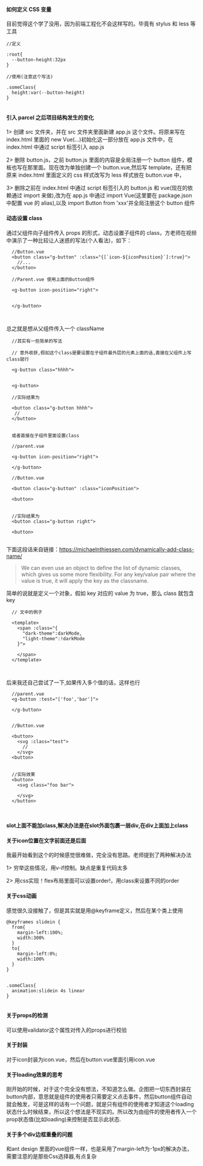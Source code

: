 #### 如何定义 CSS 变量

目前觉得这个学了没用，因为前端工程化不会这样写的。毕竟有 stylus 和 less 等工具

```
//定义

:root{
  --button-height:32px
}

//使用(注意这个写法)

.someClass{
  height:var(--button-height)
}


```

#### 引入 parcel 之后项目结构发生的变化

1> 创建 src 文件夹，并在 src 文件夹里面新建 app.js 这个文件。将原来写在 index.html 里面的 new Vue(...)初始化这一部分放在 app.js 文件中，在 index.html 中通过 script 标签引入 app.js

2> 删除 button.js，之前 button.js 里面的内容是全局注册一个 button 组件，模板也写在那里面。现在改为单独创建一个 button.vue,然后写 template，还有把原来 index.html 里面定义的 css 样式改写为 less 样式放在 button.vue 中，

3> 删除之前在 index.html 中通过 script 标签引入的 button.js 和 vue(现在的依赖通过 import 来做),改为在 app.js 中通过 import Vue(这里要在 package.json 中配置 vue 的 alias),以及 import Button from 'xxx'并全局注册这个 button 组件

#### 动态设置 class

通过父组件向子组件传入 props 的形式，动态设置子组件的 class，方老师在视频中演示了一种比较让人迷惑的写法(个人看法)，如下：

```
  //Button.vue
  <button class="g-button" :class="{[`icon-${iconPosition}`]:true}">
    //...
  </button>

  //Parent.vue 使用上面的Button组件

  <g-button icon-position="right">


  </g-button>



```

总之就是想从父组件传入一个 className

```
  //其实有一些简单的写法

  // 意外收获,假如这个class是要设置在子组件最外层的元素上面的话,直接在父组件上写class就行

  <g-button class="hhhh">


  <g-button>

  //实际结果为

  <button class="g-button hhhh">
   //
  </button>


  或者直接在子组件里面设置class

  //parent.vue

  <g-button icon-position="right">

  </g-button>

  //Button.vue

  <button class="g-button" :class="iconPosition">

  <button>


  //实际结果为
  <button class="g-button right">

  <button>


```

下面这段话来自链接：https://michaelnthiessen.com/dynamically-add-class-name/

> We can even use an object to define the list of dynamic classes, which gives us some more flexibility.
> For any key/value pair where the value is true, it will apply the key as the classname.

简单的说就是定义一个对象，假如 key 对应的 value 为 true，那么 class 就包含 key

```
  // 文中的例子

  <template>
    <span :class="{
      "dark-theme":darkMode,
      "light-theme":!darkMode
    }">

    </span>
  </template>



```

后来我还自己尝试了一下,如果传入多个值的话，这样也行

```
  //parent.vue
  <g-button :test="['foo','bar']">

  </g-button>


  //Button.vue

  <button>
    <svg :class="test">
      //
    </svg>
  <button>


  //实际效果
  <button>
    <svg class="foo bar">

    </svg>
  </button>



```
#### slot上面不能加class,解决办法是在slot外面包裹一层div,在div上面加上class


#### 关于icon位置在文字前面还是后面

我最开始看到这个的时候感觉很难做，完全没有思路。老师提到了两种解决办法

1> 穷举这些情况，用v-if控制。缺点是重复代码太多

2> 用css实现！flex布局里面可以设置order!，用class来设置不同的order


#### 关于css动画

感觉很久没接触了，但是其实就是用@keyframe定义，然后在某个类上使用
```
@keyframes slidein {
  from{
    margin-left:100%;
    width:300%
  }
  to{
    margin-left:0%;
    width:100%
  }
}


.someClass{
  animation:slidein 4s linear 
}


```

#### 关于props的检测

可以使用validator这个属性对传入的props进行校验

#### 关于封装

对于icon封装为icon.vue，然后在button.vue里面引用icon.vue

#### 关于loading效果的思考

刚开始的时候，对于这个完全没有想法，不知道怎么做。企图把一切东西封装在button内部，意思就是组件的使用者只需要定义点击事件，然后button组件自动就会触发，可是这样的话有一个问题，就是只有组件的使用者才知道这个loading状态什么时候结束，所以这个想法是不现实的。所以改为由组件的使用者传入一个prop状态值(比如loading)来控制是否显示此状态.

#### 关于多个div边框重叠的问题

和ant design 里面的vue组件一样，也是采用了margin-left为-1px的解决办法，需要注意的是那些Css选择器,有点复杂

